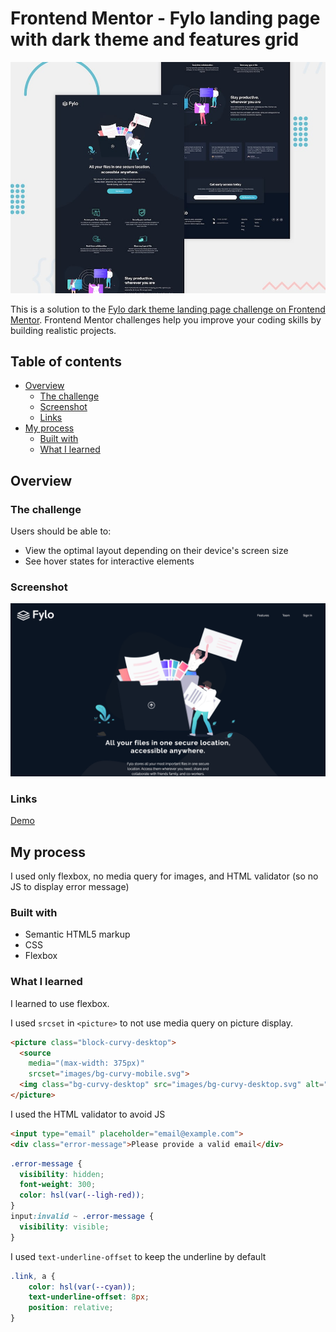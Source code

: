 # Frontend Mentor - Fylo landing page with dark theme and features grid

![Design preview for the Fylo landing page with dark theme and features grid challenge](./design/desktop-preview.jpg)

This is a solution to the [Fylo dark theme landing page challenge on Frontend Mentor](https://www.frontendmentor.io/challenges/fylo-dark-theme-landing-page-5ca5f2d21e82137ec91a50fd). Frontend Mentor challenges help you improve your coding skills by building realistic projects.

## Table of contents

- [Overview](#overview)
    - [The challenge](#the-challenge)
    - [Screenshot](#screenshot)
    - [Links](#links)
- [My process](#my-process)
    - [Built with](#built-with)
    - [What I learned](#what-i-learned)

## Overview

### The challenge

Users should be able to:

- View the optimal layout depending on their device's screen size
- See hover states for interactive elements

### Screenshot

![screenshot-final.png](screenshot-final.png)

### Links

[Demo](https://loquacious-pie-88f4f4.netlify.app/)

## My process

I used only flexbox, no media query for images, and HTML validator (so no JS to display error message)

### Built with

- Semantic HTML5 markup
- CSS
- Flexbox

### What I learned

I learned to use flexbox.

I used `srcset` in `<picture>` to not use media query on picture display.


```html
<picture class="block-curvy-desktop">
  <source
    media="(max-width: 375px)"
    srcset="images/bg-curvy-mobile.svg">
  <img class="bg-curvy-desktop" src="images/bg-curvy-desktop.svg" alt="background curvy desktop" />
</picture>
```

I used the HTML validator to avoid JS

```html
<input type="email" placeholder="email@example.com">
<div class="error-message">Please provide a valid email</div>
```

```css
.error-message {
  visibility: hidden;
  font-weight: 300;
  color: hsl(var(--ligh-red));
}
input:invalid ~ .error-message {
  visibility: visible;
}
```

I used `text-underline-offset` to keep the underline by default

```css
.link, a {
    color: hsl(var(--cyan));
    text-underline-offset: 8px;
    position: relative;
}
```
